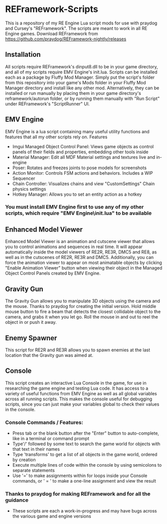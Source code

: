 # REFramework-Scripts

This is a repository of my RE Engine Lua script mods for use with praydog and Cursey's "REFramework". 
The scripts are meant to work in all RE Engine games.
Download REFramework from https://github.com/praydog/REFramework-nightly/releases

## Installation
All scripts require REFramework's dinput8.dll to be in your game directory, and all of my scripts require EMV Engine's init.lua.
Scripts can be installed each as a package by Fluffy Mod Manager. Simply put the script's folder from this repository into your game's Mods folder in your Fluffy Mod Manager directory and install like any other mod.
Alternatively, they can be installed or run manually by placing them in your game directory's reframework/autorun folder, or by running them manually with "Run Script" under REFramework's "ScriptRunner" UI.

## EMV Engine
EMV Engine is a lua script containing many useful utility functions and features that all my other scripts rely on.
Features
* Imgui Managed Object Control Panel: Views game objects as control panels of their fields and properties, embedding other tools inside
* Material Manager: Edit all MDF Material settings and textures live and in-engine
* Poser: Rotates and freezes joints to pose models for screenshots
* Action Monitor: Controls FSM actions and behaviors. Includes a WIP Sequencer
* Chain Controller: Visualizes chains and view "CustomSettings" Chain physics settings
* Hotkey Manager: Allows you to set an entity action as a hotkey
### You must install EMV Engine first to use any of my other scripts, which require "EMV Engine\init.lua" to be available

## Enhanced Model Viewer
Enhanced Model Viewer is an animation and cutscene viewer that allows you to control animations and sequences in real time. 
It will appear automatically inside the model viewers of RE2R, RE3R, DMC5 and RE8, as well as in the cutscenes of RE2R, RE3R and DMC5.
Additionally, you can force the animation viewer to appear on most animatable objects by clicking "Enable Animation Viewer" button when viewing their object in the Managed Object Control Panels created by EMV Engine.

## Gravity Gun
The Gravity Gun allows you to manipulate 3D objects using the camera and the mouse. Thanks to praydog for creating the initial version.
Hold middle mouse button to fire a beam that detects the closest collidable object to the camera, and grabs it when you let go.
Roll the mouse in and out to reel the object in or push it away.

## Enemy Spawner
This script for RE2R and RE3R allows you to spawn enemies at the last location that the Gravity gun was aimed at.

## Console
This script creates an interactive Lua Console in the game, for use in researching the game engine and testing Lua code. 
It has access to a variety of useful functions from EMV Engine as well as all global variables across all running scripts. 
This makes the console useful for debugging scripts, since you can just make your variables global to check their values in the console.
### Console Commands / Features:
* Press tab or the blank button after the "Enter" button to auto-complete, like in a terminal or command prompt
* Type'/' followed by some text to search the game world for objects with that text in their names
* Type 'transforms' to get a list of all objects in the game world, ordered by creation
* Execute multiple lines of code within the console by using semicolons to separate statements
* Use '=' to make assignments within for loops inside your Console commands, or ' = ' to make a one-line assignment and view the result

### Thanks to praydog for making REFramework and for all the guidance
* These scripts are each a work-in-progress and may have bugs across the various game and engine versions
